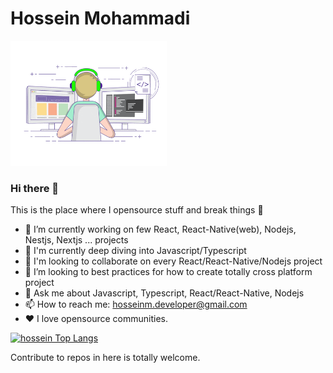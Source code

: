 # Hossein Mohammadi
<img src="https://github.com/hosseinmd/hosseinmd/raw/master/hosseinmd-hosssein%20mohammadi.gif" alt="Coder GIF" width="250" height="200"/>

### Hi there 👋
This is the place where I opensource stuff and break things :rofl:

- 🔭 I’m currently working on few React, React-Native(web), Nodejs, Nestjs, Nextjs ... projects
- 🌱 I'm currently deep diving into Javascript/Typescript
- 👯 I'm looking to collaborate on every React/React-Native/Nodejs project
- 🤔 I’m looking to best practices for how to create totally cross platform project
- 💬 Ask me about Javascript, Typescript, React/React-Native, Nodejs
- 📫 How to reach me: hosseinm.developer@gmail.com
- ❤️ I love opensource communities.

[![hossein Top Langs](https://github-readme-stats.vercel.app/api/top-langs/?username=hosseinmd&layout=compact&theme=algolia)](https://bit.ly/2DRJEXJ)

Contribute to repos in here is totally welcome.
